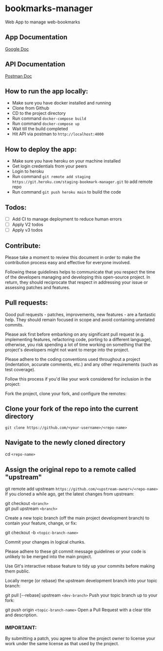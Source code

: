 # bookmarks-manager
Web App to manage web-bookmarks

## App Documentation

[Google Doc](https://docs.google.com/document/d/1AyST23QVfu4GxHuhXVdViOot31ksvV0K5UUkKUXn8Ro/edit?usp=sharing)

## API Documentation

[Postman Doc](https://documenter.getpostman.com/view/3401137/UVRAHSPg)

## How to run the app locally:

- Make sure you have docker installed and running
- Clone from Github
- CD to the project directory
- Run command `docker-compose build`
- Run command `docker-compose up`
- Wait till the build completed
- Hit API via postman to `http://localhost:4000`

## How to deploy the app:
- Make sure you have heroku on your machine installed
- Get login credentials from your peers
- Login to heroku
- Run command `git remote add staging https://git.heroku.com/staging-bookmark-manager.git` to add remote repo
- Run command `git push heroku main` to build the code

## Todos:
- [ ] Add CI to manage deployment to reduce human errors
- [ ] Apply V2 todos
- [ ] Apply v3 todos

## Contribute:

Please take a moment to review this document in order to make the contribution process easy and effective for everyone involved.

Following these guidelines helps to communicate that you respect the time of the developers managing and developing this open-source project. In return, they should reciprocate that respect in addressing your issue or assessing patches and features.

## Pull requests:

Good pull requests - patches, improvements, new features - are a fantastic help.
They should remain focused in scope and avoid containing unrelated commits.

Please ask first before embarking on any significant pull request
(e.g. implementing features, refactoring code, porting to a different language), otherwise, you risk spending a lot of time working on something that the project's developers might not want to merge into the project.

Please adhere to the coding conventions used throughout a project (indentation, accurate comments, etc.) and any other requirements (such as test coverage).

Follow this process if you'd like your work considered for inclusion in the project:

Fork the project, clone your fork, and configure the remotes:

## Clone your fork of the repo into the current directory

`git clone https://github.com/<your-username>/<repo-name>`

## Navigate to the newly cloned directory

cd `<repo-name>`

## Assign the original repo to a remote called "upstream"

git remote add upstream `https://github.com/<upstream-owner>/<repo-name>`
If you cloned a while ago, get the latest changes from upstream:

git checkout `<branch>` <br>
git pull upstream `<branch>`

Create a new topic branch (off the main project development branch) to contain your feature, change,
or fix:

git checkout -b `<topic-branch-name>`

Commit your changes in logical chunks.

Please adhere to these git commit message guidelines or your code is unlikely to be merged into the main project.

Use Git's interactive rebase feature to tidy up your commits before making them public.

Locally merge (or rebase) the upstream development branch into your topic branch:

git pull [--rebase] upstream `<dev-branch>`
Push your topic branch up to your fork:

git push origin `<topic-branch-name>`
Open a Pull Request with a clear title and description.

### IMPORTANT:

By submitting a patch, you agree to allow the project owner to license your work under the same license as that used by the project.
